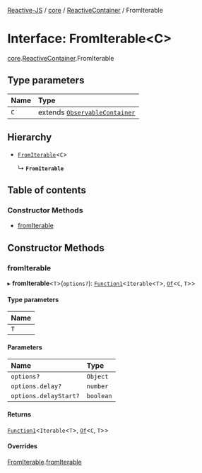 [Reactive-JS](../README.md) / [core](../modules/core.md) / [ReactiveContainer](../modules/core.ReactiveContainer.md) / FromIterable

# Interface: FromIterable<C\>

[core](../modules/core.md).[ReactiveContainer](../modules/core.ReactiveContainer.md).FromIterable

## Type parameters

| Name | Type |
| :------ | :------ |
| `C` | extends [`ObservableContainer`](core.ObservableContainer.md) |

## Hierarchy

- [`FromIterable`](core.Container.FromIterable.md)<`C`\>

  ↳ **`FromIterable`**

## Table of contents

### Constructor Methods

- [fromIterable](core.ReactiveContainer.FromIterable.md#fromiterable)

## Constructor Methods

### fromIterable

▸ **fromIterable**<`T`\>(`options?`): [`Function1`](../modules/functions.md#function1)<`Iterable`<`T`\>, [`Of`](../modules/core.Container.md#of)<`C`, `T`\>\>

#### Type parameters

| Name |
| :------ |
| `T` |

#### Parameters

| Name | Type |
| :------ | :------ |
| `options?` | `Object` |
| `options.delay?` | `number` |
| `options.delayStart?` | `boolean` |

#### Returns

[`Function1`](../modules/functions.md#function1)<`Iterable`<`T`\>, [`Of`](../modules/core.Container.md#of)<`C`, `T`\>\>

#### Overrides

[FromIterable](core.Container.FromIterable.md).[fromIterable](core.Container.FromIterable.md#fromiterable)
